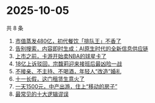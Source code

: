 # 2025-10-05

共 8 条

<!-- BEGIN 36KR -->
<!-- 最后更新时间 2025-10-05 20:46:58 +0800 -->
1. [市值蒸发480亿，初代餐饮「排队王」不香了](https://36kr.com/p/3495540111432841)
1. [告别搜索，内容即时生成：AI原生时代的全新信息供应链](https://36kr.com/p/3459631774193025)
1. [上市之前，卡游开始卖NBA的球星卡了](https://36kr.com/p/3494528768334724)
1. [18亿上诉驳回，宗馥莉迎来接班后最凶险一战](https://36kr.com/p/3494364322552966)
1. [不接亲、不主持、不喝酒，年轻人“改造”婚礼](https://36kr.com/p/3494152077057161)
1. [十一长假，这门租赁生意火了](https://36kr.com/p/3494240120281992)
1. [一天1500元，中产出游，住上“移动的房子”](https://36kr.com/p/3493421133241221)
1. [最常见的十大逻辑谬误](https://36kr.com/p/3456743788090756)
<!-- END 36KR -->